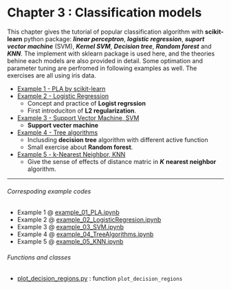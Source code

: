 # Chapter 3 : Classification models
This chapter gives the tutorial of popular classification algorithm with **scikit-learn** python package: ***linear perceptron***, ***logistic regression***, ***suport vector machine*** (SVM), ***Kernel SVM***, ***Decision tree***, ***Random forest*** and ***KNN***. The implement with sklearn package is used here, and the theories behine each models are also provided in detail. Some optimation and parameter tuning are perfromed in following examples as well. The exercises are all using iris data.  

- [Example 1 - PLA by scikit-learn](example_01_PLA.ipynb)
- [Example 2 - Logistic Regression](example_02_LogisticRegression.ipynb)
   - Concept and practice of **Logist regrssion**  
   - First introduciton of **L2 regularization**.
- [Example 3 - Support Vector Machine, SVM](example_03_SVM.ipynb)
   - **Support vecter machine**
- [Example 4 - Tree algorithms](example_04_TreeAlgorithms.ipynb)
   - Inclusding **decision tree** algorithm with different active function
   - Small exercise about **Random forest**.
- [Example 5 - k-Nearest Neighbor, KNN](example_05_KNN.ipynb)
   - Give the sense of effects of distance matric in ***K*** **nearest neighbor** algorithm.

---
###### Correspoding example codes
* Example 1 @ [example_01_PLA.ipynb](example_01_PLA.ipynb)
* Example 2 @ [example_02_LogisticRegresion.ipynb](example_02_LogisticRegresion.ipynb)
* Example 3 @ [example_03_SVM.ipynb](example_03_SVM.ipynb)
* Example 4 @ [example_04_TreeAlgorithms.ipynb](example_04_TreeAlgorithms.ipynb)
* Example 5 @ [example_05_KNN.ipynb](example_05_KNN.ipynb)

###### Functions and classes
* [plot_decision_regions.py](plot_decision_regions.py) : function `plot_decision_regions`
